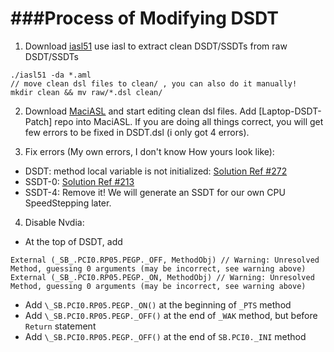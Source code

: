 ###Process of Modifying DSDT
==========

1. Download [iasl51](https://bitbucket.org/RehabMan/acpica/downloads) use iasl to extract clean DSDT/SSDTs from raw DSDT/SSDTs
```
./iasl51 -da *.aml
// move clean dsl files to clean/ , you can also do it manually!
mkdir clean && mv raw/*.dsl clean/
```
2. Download [MaciASL](https://bitbucket.org/RehabMan/os-x-maciasl-patchmatic/downloads) and start editing clean dsl files. Add [Laptop-DSDT-Patch] repo into MaciASL. If you are doing all things correct, you will get few errors to be fixed in DSDT.dsl (i only got 4 errors).

3. Fix errors (My own errors, I don't know How yours look like): 
  - DSDT: method local variable is not initialized: [Solution Ref #272](http://www.tonymacx86.com/threads/guide-patching-laptop-dsdt-ssdts.152573/page-28#post-1036066)
  - SSDT-0: [Solution Ref #213](http://www.insanelymac.com/forum/topic/290687-wip-hp-envy-17t-j000-quad-haswell-1085109x1010x1011x/?p=1975006)
  - SSDT-4: Remove it! We will generate an SSDT for our own CPU SpeedStepping later.

4. Disable Nvdia:
  - At the top of DSDT, add
```
External (_SB_.PCI0.RP05.PEGP._OFF, MethodObj) // Warning: Unresolved Method, guessing 0 arguments (may be incorrect, see warning above)
External (_SB_.PCI0.RP05.PEGP._ON, MethodObj) // Warning: Unresolved Method, guessing 0 arguments (may be incorrect, see warning above)
```
  - Add `\_SB.PCI0.RP05.PEGP._ON()` at the beginning of `_PTS` method
  - Add `\_SB.PCI0.RP05.PEGP._OFF()` at the end of `_WAK` method, but before `Return` statement
  - Add `\_SB.PCI0.RP05.PEGP._OFF()` at the end of `SB.PCI0._INI` method
